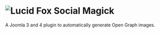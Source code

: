# ![Lucid Fox Social Magick](https://raw.githubusercontent.com/lucid-fox/socialmagick/main/_assets/social-magick-og.jpeg)

A Joomla 3 and 4 plugin to automatically generate Open Graph images.
